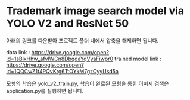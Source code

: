 # Trademark image search model via YOLO V2 and ResNet 50
아래의 링크를 다운받아 프로젝트 폴더 내에서 압축을 해제하면 됩니다.

data link : https://drive.google.com/open?id=1sBlxHhw_afvlWCn8DbqdaYqVyaFiwpr0
trained model link : https://drive.google.com/open?id=1QQCwZ1t4PQvKrg6TtOYkM7gzCyyUsd5a

모형의 학습은 yolo_v2_train.py, 학습이 완료된 모형을 통한 이미지 검색은 application.py를 실행하면 됩니다.


